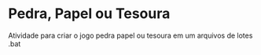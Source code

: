 # Pedra, Papel ou Tesoura
Atividade para criar o jogo pedra papel ou tesoura em um arquivos de lotes .bat